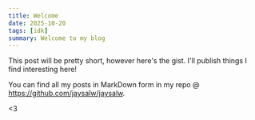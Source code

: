 ```yaml
---
title: Welcome
date: 2025-10-20
tags: [idk]
summary: Welcome to my blog
---
```


This post will be pretty short, however here's the gist. I'll publish things I find interesting here!

You can find all my posts in MarkDown form in my repo @ https://github.com/jaysalw/jaysalw.

<3
